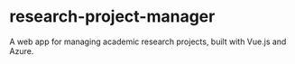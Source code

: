 # research-project-manager
A web app for managing academic research projects, built with Vue.js and Azure.
